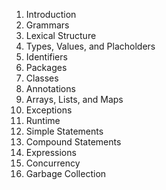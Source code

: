 1. Introduction
2. Grammars
3. Lexical Structure
4. Types, Values, and Placholders
5. Identifiers
6. Packages
7. Classes
8. Annotations
9. Arrays, Lists, and Maps
10. Exceptions
11. Runtime
12. Simple Statements
13. Compound Statements
14. Expressions
15. Concurrency
16. Garbage Collection